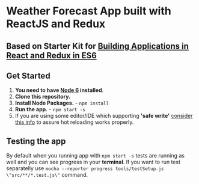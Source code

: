 # Weather Forecast App built with ReactJS and Redux

## Based on Starter Kit for [Building Applications in React and Redux in ES6](https://github.com/coryhouse/pluralsight-redux-starter/)

## Get Started
1. **You need to have [Node 6](https://nodejs.org) installed**.
2. **Clone this repository.**
3. **Install Node Packages.** - `npm install`
4. **Run the app.** - `npm start -s`
5. If you are using some editor/IDE which supporting **'safe write'** [consider this info](http://webpack.github.io/docs/webpack-dev-server.html#working-with-editors-ides-supporting-safe-write) to assure hot reloading works properly.

## Testing the app
By default when you running app with `npm start -s` tests are running as well and you can see progress in your **terminal**.
If you want to run test separatelly use `mocha --reporter progress tools/testSetup.js \"src/**/*.test.js\"` command.

